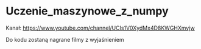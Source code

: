 # Uczenie_maszynowe_z_numpy
Kanał: https://www.youtube.com/channel/UCIs1V0XydMx4D8KWGHXmvjw

Do kodu zostaną nagrane filmy z wyjaśnieniem 

